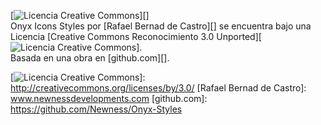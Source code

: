 [![Licencia Creative Commons][]][]\
<span xmlns:dct="http://purl.org/dc/terms/" href="http://purl.org/dc/dcmitype/StillImage" property="dct:title" rel="dct:type">Onyx
Icons Styles</span> por [Rafael Bernad de Castro][] se encuentra bajo
una Licencia [Creative Commons Reconocimiento 3.0 Unported][![Licencia
Creative Commons][]].\
Basada en una obra en [github.com][].

  [Licencia Creative Commons]: http://i.creativecommons.org/l/by/3.0/80x15.png
  [![Licencia Creative Commons][]]: http://creativecommons.org/licenses/by/3.0/
  [Rafael Bernad de Castro]: www.newnessdevelopments.com
  [github.com]: https://github.com/Newness/Onyx-Styles